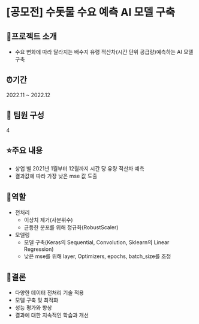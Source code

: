 # [공모전] 수돗물 수요 예측 AI 모델 구축

## 📕프로젝트 소개
- 수요 변화에 따라 달라지는 배수지 유령 적산차(시간 단위 공급량)예측하는 AI 모델 구축

## ⏰기간
2022.11 ~ 2022.12

## 👥 팀원 구성

4

## ⭐주요 내용
- 상업 별 2021년 1월부터 12월까지 시간 당 유량 적산차 예측
- 결과값에 따라 가장 낮은 mse 값 도출

## 👤역할

- 전처리
    - 이상치 제거(사분위수)
    - 균등한 분포를 위해 정규화(RobustScaler)
- 모델링
    - 모델 구축(Keras의 Sequential, Convolution, Sklearn의 Linear Regression)
    - 낮은 mse를 위해 layer, Optimizers, epochs, batch_size를 조정

## 🧩결론

- 다양한 데이터 전처리 기술 적용
- 모델 구축 및 최적화
- 성능 평가와 향상
- 결과에 대한 지속적인 학습과 개선
